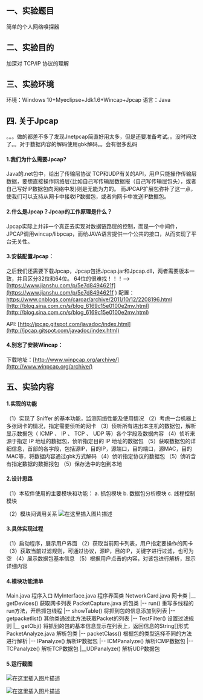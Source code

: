 ## 一、实验题目
简单的个人网络嗅探器

## 二、实验目的
加深对 TCP/IP 协议的理解

## 三、实验环境
环境：Windows 10+Myeclipse+Jdk1.6+Wincap+Jpcap
语言：Java
## 四. 关于Jpcap

。。。做的都差不多了发现Jnetpcap简直好用太多，但是还要准备考试。。没时间改了。。对于数据内容的解码使用gbk解码。。会有很多乱码

#### 1.我们为什么需要Jpcap?

Java的.net包中，给出了传输层协议 TCP和UDP有关的API，用户只能操作传输层数据，要想直接操作网络层{比如自己写传输层数据报（自己写传输层包头），或者自己写好IP数据包向网络中发}则是无能为力的。 而JPCAP扩展包弥补了这一点，使我们可以支持从网卡中接收IP数据包，或者向网卡中发送IP数据包。

#### 2.什么是Jpcap？Jpcap的工作原理是什么？

Jpcap实际上并非一个真正去实现对数据链路层的控制，而是一个中间件，JPCAP调用wincap/libpcap，而给JAVA语言提供一个公共的接口，从而实现了平台无关性。

#### 3.安装配置Jpcap：

之后我们还需要下载Jpcap，Jpcap包括Jpcap.jar和Jpcap.dll，两者需要版本一致，并且区分32位和64位。 
64位的很难找！！！–>[https://www.jianshu.com/p/5e7d8494621f](https://www.jianshu.com/p/5e7d8494621f ) 
配置： 
[https://www.cnblogs.com/caroar/archive/2011/10/12/2208196.html ](https://www.cnblogs.com/caroar/archive/2011/10/12/2208196.html )
[http://blog.sina.com.cn/s/blog_6169c15e0100e2mv.html](http://blog.sina.com.cn/s/blog_6169c15e0100e2mv.html)

API: [http://jpcap.gitspot.com/javadoc/index.html](http://jpcap.gitspot.com/javadoc/index.html)

#### 4.别忘了安装Wincap：

下载地址：[http://www.winpcap.org/archive/](http://www.winpcap.org/archive/)

## 五、实验内容 
#### 1.实现的功能
（1）实现了 Sniffer 的基本功能，监测网络性能及使用情况
（2）考虑一台机器上多张网卡的情况，指定需要侦听的网卡
（3）侦听所有进出本主机的数据包，解析显示数据包（ ICMP 、 IP 、 TCP 、 UDP 等）各个字段及数据内容
（4）侦听来源于指定 IP 地址的数据包，侦听指定目的 IP 地址的数据包
（5）获取数据包的详细信息，首部的各字段，包括源IP，目的IP，源端口，目的端口，源MAC，目的MAC等，将数据内容通过gbk方式解码
（4）侦听指定协议的数据包
（5）侦听含有指定数据的数据报包
（5）保存选中的包到本地


#### 2.设计思路
（1）本软件使用的主要模块和功能：
	a. 抓包模块
	b. 数据包分析模块
	c. 线程控制模块


（2）模块间调用关系
![在这里插入图片描述](https://img-blog.csdnimg.cn/20181230150056520.png?x-oss-process=image/watermark,type_ZmFuZ3poZW5naGVpdGk,shadow_10,text_aHR0cHM6Ly9ibG9nLmNzZG4ubmV0L3FxXzM0ODM4NjQz,size_16,color_FFFFFF,t_70)


#### 3.具体实现过程
（1）启动程序，展示用户界面
（2）获取当前网卡列表，用户指定要操作的网卡
（3）获取当前过滤规则，可通过协议，源IP，目的IP，关键字进行过滤，也可为空
（4）展示数据包基本信息
（5）根据用户点击的内容，对该包进行解析，显示详细内容

#### 4.模块功能清单
Main.java  程序入口
MyInterface.java  程序界面类
NetworkCard.java  网卡类
|__ getDevices() 获取网卡列表
PacketCapture.java  抓包类
|-- run()  重写多线程的run方法，开启抓包线程
|-- showTable() 将抓到包的信息添加到列表
|-- getpacketlist()  其他类通过此方法获取Packet的列表
|-- TestFilter()  设置过滤规则
|__ getObj()   将抓到的包的基本信息显示在列表上，返回信息的String[]形式
PacketAnalyze.java  解析包类
|-- packetClass() 根据包的类型选择不同的方法进行解析
|-- IPanalyze() 解析IP数据包
|-- ICMPanalyze() 解析ICMP数据包
|-- TCPanalyze() 解析TCP数据包
|__UDPanalyze() 解析UDP数据包

#### 5.运行截图
![在这里插入图片描述](https://img-blog.csdnimg.cn/20181230150107559.png?x-oss-process=image/watermark,type_ZmFuZ3poZW5naGVpdGk,shadow_10,text_aHR0cHM6Ly9ibG9nLmNzZG4ubmV0L3FxXzM0ODM4NjQz,size_16,color_FFFFFF,t_70)

![在这里插入图片描述](https://img-blog.csdnimg.cn/2018123015021942.png?x-oss-process=image/watermark,type_ZmFuZ3poZW5naGVpdGk,shadow_10,text_aHR0cHM6Ly9ibG9nLmNzZG4ubmV0L3FxXzM0ODM4NjQz,size_16,color_FFFFFF,t_70)

